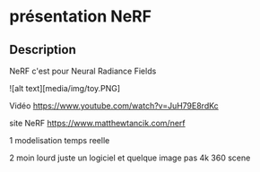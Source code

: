 # présentation NeRF

## Description
 NeRF c'est pour Neural Radiance Fields

![alt text][media/img/toy.PNG]
 
Vidéo https://www.youtube.com/watch?v=JuH79E8rdKc

site NeRF https://www.matthewtancik.com/nerf

1 modelisation temps reelle 

2 moin lourd juste un logiciel et quelque image pas 4k 360 scene
